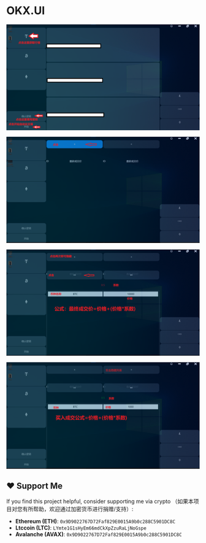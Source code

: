 # OKX.UI
![avatar](https://github.com/hoge-jafer/OKXTraces/blob/main/Picture/1.png)


![avatar](https://github.com/hoge-jafer/OKXTraces/blob/main/Picture/2.png)


![avatar](https://github.com/hoge-jafer/OKXTraces/blob/main/Picture/3.png)

![avatar](https://github.com/hoge-jafer/OKXTraces/blob/main/Picture/4.png)



## ❤️ Support Me
If you find this project helpful, consider supporting me via crypto
（如果本项目对您有所帮助，欢迎通过加密货币进行捐赠/支持）:

- **Ethereum (ETH)**: `0x9D9022767D72Faf829E0015A9b0c288C5901DC8C`  
- **Ltccoin (LTC)**: `LYmte1G1sHyEm66mdCkXpZzuRaLjNoGspe`  
- **Avalanche (AVAX)**: `0x9D9022767D72Faf829E0015A9b0c288C5901DC8C` 

